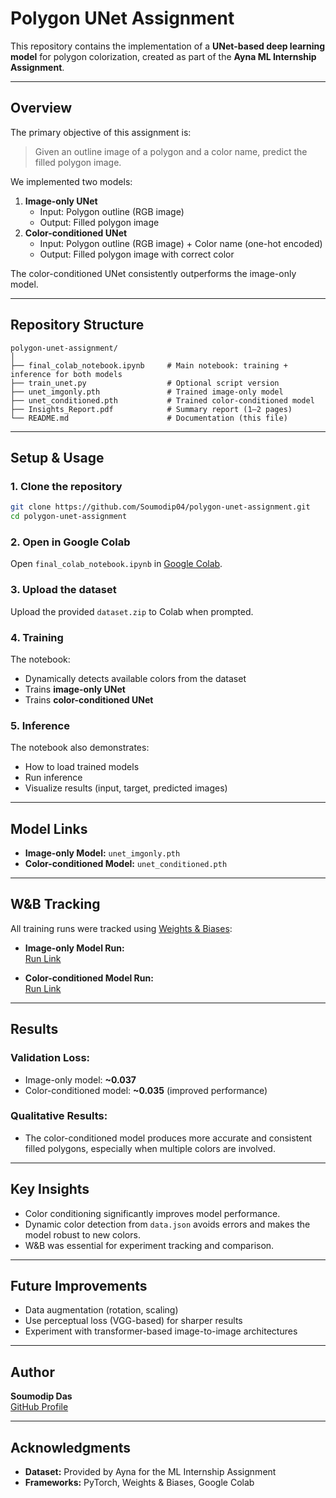 # Polygon UNet Assignment

This repository contains the implementation of a **UNet-based deep learning model** for polygon colorization, created as part of the **Ayna ML Internship Assignment**.

---

## **Overview**

The primary objective of this assignment is:

> Given an outline image of a polygon and a color name, predict the filled polygon image.

We implemented two models:

1. **Image-only UNet**  
   - Input: Polygon outline (RGB image)  
   - Output: Filled polygon image  
2. **Color-conditioned UNet**  
   - Input: Polygon outline (RGB image) + Color name (one-hot encoded)  
   - Output: Filled polygon image with correct color  

The color-conditioned UNet consistently outperforms the image-only model.

---

## **Repository Structure**

```
polygon-unet-assignment/
│
├── final_colab_notebook.ipynb     # Main notebook: training + inference for both models
├── train_unet.py                  # Optional script version
├── unet_imgonly.pth               # Trained image-only model
├── unet_conditioned.pth           # Trained color-conditioned model
├── Insights_Report.pdf            # Summary report (1–2 pages)
└── README.md                      # Documentation (this file)
```

---

## **Setup & Usage**

### 1. Clone the repository
```bash
git clone https://github.com/Soumodip04/polygon-unet-assignment.git
cd polygon-unet-assignment
```

### 2. Open in Google Colab
Open `final_colab_notebook.ipynb` in [Google Colab](https://colab.research.google.com/).

### 3. Upload the dataset
Upload the provided `dataset.zip` to Colab when prompted.

### 4. Training
The notebook:
- Dynamically detects available colors from the dataset
- Trains **image-only UNet**
- Trains **color-conditioned UNet**

### 5. Inference
The notebook also demonstrates:
- How to load trained models
- Run inference
- Visualize results (input, target, predicted images)

---

## **Model Links**

- **Image-only Model:** `unet_imgonly.pth`
- **Color-conditioned Model:** `unet_conditioned.pth`

---

## **W&B Tracking**

All training runs were tracked using [Weights & Biases](https://wandb.ai):

- **Image-only Model Run:**  
  [Run Link](https://wandb.ai/soumoofficial2004-techno-institute-of-engineering-and-ma/polygon_unet_assignment_imgonly/runs/bq0kn3hy)

- **Color-conditioned Model Run:**  
  [Run Link](https://wandb.ai/soumoofficial2004-techno-institute-of-engineering-and-ma/polygon_unet_assignment_conditioned/runs/y0puvi45)

---

## **Results**

### Validation Loss:
- Image-only model: **~0.037**
- Color-conditioned model: **~0.035** (improved performance)

### Qualitative Results:
- The color-conditioned model produces more accurate and consistent filled polygons, especially when multiple colors are involved.

---

## **Key Insights**

- Color conditioning significantly improves model performance.
- Dynamic color detection from `data.json` avoids errors and makes the model robust to new colors.
- W&B was essential for experiment tracking and comparison.

---

## **Future Improvements**

- Data augmentation (rotation, scaling)
- Use perceptual loss (VGG-based) for sharper results
- Experiment with transformer-based image-to-image architectures

---

## **Author**

**Soumodip Das**  
[GitHub Profile](https://github.com/Soumodip04)

---

## **Acknowledgments**

- **Dataset:** Provided by Ayna for the ML Internship Assignment  
- **Frameworks:** PyTorch, Weights & Biases, Google Colab  
